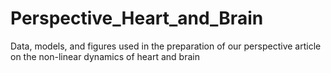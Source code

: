 # Perspective_Heart_and_Brain
Data, models, and figures used in the preparation of our perspective article on the non-linear dynamics of heart and brain
